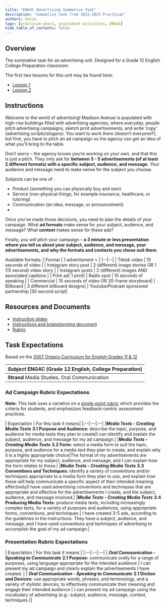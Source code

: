 ```yaml
---
title: "ENG4C Advertising Summative Task"
description: "Summative task from 2022-2023 Practicum"
authors: katie
tags: [practicum-year1, assessment-activities, ENG4C]
hide_table_of_contents: false
--- 
```


## Overview
The summative task for an advertising unit. Designed for a Grade 12 English College Preparation classroom. 

<!--truncate-->
The first two lessons for this unit may be found here: 
- [Lesson 1](/blog/2023/03/01/Ads1lessonplan)
- [Lesson 2](/blog/2023/03/02/Ads2lessonplan)

## Instructions
Welcome to the world of advertising! Madison Avenue is populated with high-rise buildings filled with advertising agencies, where everyday, people pitch advertising campaigns, sketch print advertisements, and write ‘copy’ (advertising scripts/slogans). You want to work there (doesn’t everyone?), but first, you have to pitch an ad campaign so the agency can get an idea of what you’ll bring to the table.

Don’t worry – the agency knows you’re working on your own, and that this is just a pitch. They only ask for **between 3 - 5 advertisements (of at least 2 different formats) with a specific subject, audience, and message.** Your audience and message need to make sense for the subject you choose.

Subjects can be one of :
- Product (something you can physically buy and own)
- Service (non-physical things, for example insurance, healthcare, or tutoring)
- Communication (an idea, message, or announcement)
- 
Once you’ve made those decisions, you need to plan the details of your campaign. What **ad formats** make sense for your subject, audience, and message? What **context** makes sense for these ads?

Finally, you will pitch your campaign – **a 3 minute or less presentation where you tell us about your subject, audience, and message, your advertisements, and why the formats and contexts you chose suit them.**

Available formats:
| Format | 1 advertisment = |
|--|--|
| Tiktok video | 15 seconds of video |
| Instagram story post | 2 (different) image stories OR 1 (15 second) video story |
| Instagram posts | 2 (different) images AND associated captions |
| Print ad| 1 print|
| Radio spot | 15 seconds of speaking |
| Commercial | 15 seconds of video OR 20-frame storyboard|
| Billboard | 3 different billboard designs|
| Youtube/Podcast sponsored partnership |30 second script|

## Resources and Documents
- [Instruction slides](/ENG4C_AdsSummative_Slides.pdf)
- [Instructions and brainstorming document](/ENG4C_AdsSummative_InstructionsWorksheet.pdf)
- [Rubric](/ENG4C_AdsSummative_Rubric.pdf)

## Task Expectations
Based on the [2007 Ontario Curriculum for English Grades 11 & 12](https://www.edu.gov.on.ca/eng/curriculum/secondary/english1112currb.pdf)

|*Subject* ENG4C (Grade 12 English, College Preparation)| 
|:--|
|**Strand** Media Studies, Oral Communication|

### Ad Campaign Rubric Expectations
**Note:** This task uses a variation on a [single-point rubric](https://www.cultofpedagogy.com/single-point-rubric/) which provides the criteria for students, and emphasizes feedback-centric assessment practices. 

| Expectation | For this task it means|
|:--|:--|:--|
|***Media Texts - Creating Media Texts*** **3.1 Purpose and Audience:** describe the topic, purpose, and audience for media texts they plan to create|I can identify and explain the subject, audience, and message for my ad campaign.|
|***Media Texts - Creating Media Texts*** **3.2 Form:**  select a media form to suit the topic, purpose, and audience for a media text they plan to create, and explain why it is a highly appropriate choice|The format of my advertisements are appropriate for my subject, audience, and message, and I can explain how the form relates to these.|
|***Media Texts - Creating Media Texts*** **3.3 Conventions and Techniques:** identify a variety of conventions and/or techniques appropriate to a media form they plan to use, and explain how these will help communicate a specific aspect of their intended meaning effectively|I have used advertising conventions and techniques that are appropriate and effective for the advertisements I create, and the subject, audience, and message involved.|
|***Media Texts - Creating Media Texts*** **3.4 Producing Media Texts:** produce media texts, including increasingly complex texts, for a variety of purposes and audiences, using appropriate forms, conventions, and techniques | I have created 3-5 ads, according to the guidelines in the instructions. They have a subject, audience, and message, and I have used conventions and techniques of advertising to accomplish the goal of my ad campaign.|

### Presentation Rubric Expectations

| Expectation | For this task it means |
|:--|:--|:--|
| ***Oral Communication - Speaking to Communicate*** **2.1 Purpose:** communicate orally for a range of purposes, using language appropriate for the intended audience | I can present my ad campaign and clearly explain the advertisements I have created. |
| ***Oral Communication - Speaking to Communicate*** **2.1 Diction and Devices:** use appropriate words, phrases, and terminology, and a variety of stylistic devices, to effectively communicate their meaning and engage their intended audience | I can present my ad campaign using the vocabulary of advertising (e.g.: subject, audience, message, context, techniques.)|
